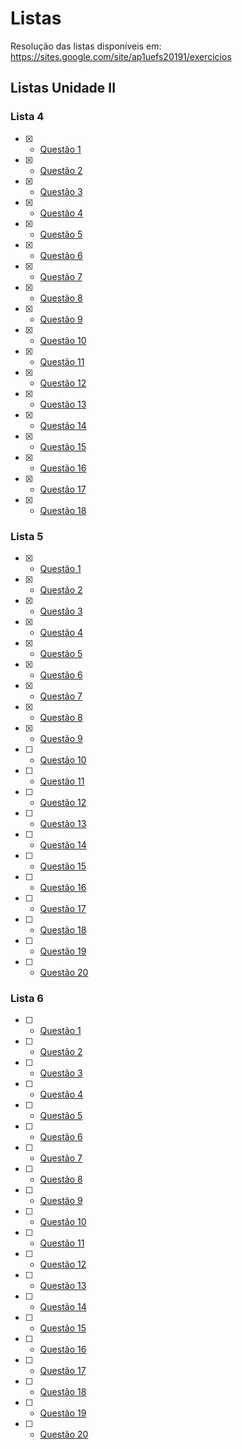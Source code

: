 # Listas

Resolução das listas disponíveis em: https://sites.google.com/site/ap1uefs20191/exercicios

<h2> Listas Unidade II </h2>

<h3>Lista 4 </h3>

- [X] - <a href="https://github.com/antonyaraujo/Listas/blob/master/Lista04/Questao1.py">Questão 1</a>
- [X] - <a href="https://github.com/antonyaraujo/Listas/blob/master/Lista04/Questao2.py">Questão 2</a>
- [X] - <a href="https://github.com/antonyaraujo/Listas/blob/master/Lista04/Questao3.py">Questão 3</a>
- [X] - <a href="https://github.com/antonyaraujo/Listas/blob/master/Lista04/Questao4.py">Questão 4</a>
- [X] - <a href="https://github.com/antonyaraujo/Listas/blob/master/Lista04/Questao5.py">Questão 5</a>
- [X] - <a href="https://github.com/antonyaraujo/Listas/blob/master/Lista04/Questao6.py">Questão 6</a>
- [X] - <a href="https://github.com/antonyaraujo/Listas/blob/master/Lista04/Questao7.py">Questão 7</a>
- [X] - <a href="https://github.com/antonyaraujo/Listas/blob/master/Lista04/Questao8.py">Questão 8</a>
- [X] - <a href="https://github.com/antonyaraujo/Listas/blob/master/Lista04/Questao9.py">Questão 9</a>
- [X] - <a href="https://github.com/antonyaraujo/Listas/blob/master/Lista04/Questao10.py">Questão 10</a>
- [X] - <a href="https://github.com/antonyaraujo/Listas/blob/master/Lista04/Questao11.py">Questão 11</a>
- [X] - <a href="https://github.com/antonyaraujo/Listas/blob/master/Lista04/Questao12.py">Questão 12</a>
- [X] - <a href="https://github.com/antonyaraujo/Listas/blob/master/Lista04/Questao13.py">Questão 13</a>
- [X] - <a href="https://github.com/antonyaraujo/Listas/blob/master/Lista04/Questao14.py">Questão 14</a>
- [X] - <a href="https://github.com/antonyaraujo/Listas/blob/master/Lista04/Questao15.py">Questão 15</a>
- [X] - <a href="https://github.com/antonyaraujo/Listas/blob/master/Lista04/Questao16.py">Questão 16</a>
- [X] - <a href="https://github.com/antonyaraujo/Listas/blob/master/Lista04/Questao17.py">Questão 17</a>
- [X] - <a href="https://github.com/antonyaraujo/Listas/blob/master/Lista04/Questao18.py">Questão 18</a>

<h3>Lista 5 </h3>

- [X] - <a href="https://github.com/antonyaraujo/Listas/blob/master/Lista05/Questao1.py">Questão 1</a>
- [X] - <a href="https://github.com/antonyaraujo/Listas/blob/master/Lista05/Questao2.py">Questão 2</a>
- [X] - <a href="https://github.com/antonyaraujo/Listas/blob/master/Lista05/Questao3.py">Questão 3</a>
- [X] - <a href="https://github.com/antonyaraujo/Listas/blob/master/Lista05/Questao4.py">Questão 4</a>
- [X] - <a href="https://github.com/antonyaraujo/Listas/blob/master/Lista05/Questao5.py">Questão 5</a>
- [X] - <a href="https://github.com/antonyaraujo/Listas/blob/master/Lista05/Questao6.py">Questão 6</a>
- [X] - <a href="https://github.com/antonyaraujo/Listas/blob/master/Lista05/Questao7.py">Questão 7</a>
- [X] - <a href="https://github.com/antonyaraujo/Listas/blob/master/Lista05/Questao8.py">Questão 8</a>
- [X] - <a href="https://github.com/antonyaraujo/Listas/blob/master/Lista05/Questao9.py">Questão 9</a>
- [ ] - <a href="https://github.com/antonyaraujo/Listas/blob/master/Lista05/Questao10.py">Questão 10</a>
- [ ] - <a href="https://github.com/antonyaraujo/Listas/blob/master/Lista05/Questao11.py">Questão 11</a>
- [ ] - <a href="https://github.com/antonyaraujo/Listas/blob/master/Lista05/Questao12.py">Questão 12</a>
- [ ] - <a href="https://github.com/antonyaraujo/Listas/blob/master/Lista05/Questao13.py">Questão 13</a>
- [ ] - <a href="https://github.com/antonyaraujo/Listas/blob/master/Lista05/Questao14.py">Questão 14</a>
- [ ] - <a href="https://github.com/antonyaraujo/Listas/blob/master/Lista05/Questao15.py">Questão 15</a>
- [ ] - <a href="https://github.com/antonyaraujo/Listas/blob/master/Lista05/Questao16.py">Questão 16</a>
- [ ] - <a href="https://github.com/antonyaraujo/Listas/blob/master/Lista05/Questao17.py">Questão 17</a>
- [ ] - <a href="https://github.com/antonyaraujo/Listas/blob/master/Lista05/Questao18.py">Questão 18</a>
- [ ] - <a href="https://github.com/antonyaraujo/Listas/blob/master/Lista05/Questao19.py">Questão 19</a>
- [ ] - <a href="https://github.com/antonyaraujo/Listas/blob/master/Lista05/Questao20.py">Questão 20</a>

<h3>Lista 6 </h3>

- [ ] - <a href="https://github.com/antonyaraujo/Listas/blob/master/Lista06/Questao1.py">Questão 1</a>
- [ ] - <a href="https://github.com/antonyaraujo/Listas/blob/master/Lista06/Questao2.py">Questão 2</a>
- [ ] - <a href="https://github.com/antonyaraujo/Listas/blob/master/Lista06/Questao3.py">Questão 3</a>
- [ ] - <a href="https://github.com/antonyaraujo/Listas/blob/master/Lista06/Questao4.py">Questão 4</a>
- [ ] - <a href="https://github.com/antonyaraujo/Listas/blob/master/Lista06/Questao5.py">Questão 5</a>
- [ ] - <a href="https://github.com/antonyaraujo/Listas/blob/master/Lista06/Questao6.py">Questão 6</a>
- [ ] - <a href="https://github.com/antonyaraujo/Listas/blob/master/Lista06/Questao7.py">Questão 7</a>
- [ ] - <a href="https://github.com/antonyaraujo/Listas/blob/master/Lista06/Questao8.py">Questão 8</a>
- [ ] - <a href="https://github.com/antonyaraujo/Listas/blob/master/Lista06/Questao9.py">Questão 9</a>
- [ ] - <a href="https://github.com/antonyaraujo/Listas/blob/master/Lista06/Questao10.py">Questão 10</a>
- [ ] - <a href="https://github.com/antonyaraujo/Listas/blob/master/Lista06/Questao11.py">Questão 11</a>
- [ ] - <a href="https://github.com/antonyaraujo/Listas/blob/master/Lista06/Questao12.py">Questão 12</a>
- [ ] - <a href="https://github.com/antonyaraujo/Listas/blob/master/Lista06/Questao13.py">Questão 13</a>
- [ ] - <a href="https://github.com/antonyaraujo/Listas/blob/master/Lista06/Questao14.py">Questão 14</a>
- [ ] - <a href="https://github.com/antonyaraujo/Listas/blob/master/Lista06/Questao15.py">Questão 15</a>
- [ ] - <a href="https://github.com/antonyaraujo/Listas/blob/master/Lista06/Questao16.py">Questão 16</a>
- [ ] - <a href="https://github.com/antonyaraujo/Listas/blob/master/Lista06/Questao17.py">Questão 17</a>
- [ ] - <a href="https://github.com/antonyaraujo/Listas/blob/master/Lista06/Questao18.py">Questão 18</a>
- [ ] - <a href="https://github.com/antonyaraujo/Listas/blob/master/Lista06/Questao19.py">Questão 19</a>
- [ ] - <a href="https://github.com/antonyaraujo/Listas/blob/master/Lista06/Questao20.py">Questão 20</a>
